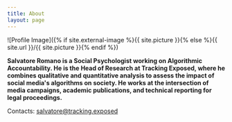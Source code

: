 ```yaml
---
title: About
layout: page
---
```

![Profile Image]({% if site.external-image %}{{ site.picture }}{% else %}{{ site.url }}/{{ site.picture }}{% endif %})

**Salvatore Romano is a Social Psychologist working on Algorithmic Accountability. He is the Head of Research at Tracking Exposed, where he combines qualitative and quantitative analysis to assess the impact of social media's algorithms on society. He works at the intersection of media campaigns, academic publications, and technical reporting for legal proceedings.**

<!-- 
I graduated in social psychology from the University of Padova and I developed my interest in studying social media and algorithms during my collaboration with the [DatActive](https://data-activism.net/about/) team at the University of Amsterdam.

I am currently working on algorithmic accountability and hate speech discourses on social media, specifically focusing on the political sphere. 

As a member of the [tracking.exposed](https://tracking.exposed/) research team, I investigate [Youtube](https://youtube.tracking.exposed/) and [Pornhub's](https://pornhub.tracking.exposed/) algorithms. 
You can take a look at  my last works on algorithmic [Polarization](https://wiki.digitalmethods.net/Dmi/WinterSchool2021FIterTube) and [Heteronormativity](https://drive.google.com/file/d/18OGpOiEmyosq3VK_Ogn_smeGq9kWx-Sl/view?usp=sharing).

As a member of the"[Rete Nazionale per il contrasto ai linguaggi e ai fenomeni d'odio](https://www.retecontrolodio.org/chi-siamo/)", I work on text analysis on large corpus of text, such as social media's comments.
You can read my [master thesis](https://github.com/SalvatoreRomano1/thesis) on the relationship between political communication and hate speech.

I have been a teaching assistant for the University of Padova in the courses of "Persuasion and social influence" and "Social Network Analysis"; check the report of the teamwork I facilitated on [Semantic and Network analysis of Hate Speech](https://github.com/SalvatoreRomano1/net2020)

I collaborated with the Media Studies department of Amsterdam University; check the report of the last data sprint I facilitated during the previous [Digital Methods Winter School](https://wiki.digitalmethods.net/Dmi/WinterSchool2021) on "[Echo Chambers, Filter Bubble and Polarization on Youtube during the USA's post-electoral debate](https://wiki.digitalmethods.net/Dmi/WinterSchool2021FIterTube)".

-->

Contacts:
salvatore@tracking.exposed


<!-- 
<h2>Skills</h2>

<ul class="skill-list">
	<li>HTML - Jade - Haml - Erb</li>
	<li>Responsive (Mobile First)</li>
	<li>CSS (Stylus, Sass, Less)</li>
	<li>Css Frameworks (Bootstrap, Foundation)</li>
	<li>Javascript (Design Patterns, Testes)</li>
	<li>NodeJS</li>
	<li>AngularJS - ReactJS</li>
	<li>Grunt - Gulp - Yeoman</li>
	<li>Git</li>
	<li>PHP</li>
	<li>Python</li>
	<li>MySQL - MongoDB</li>
	<li>Scrum and Kanban</li>
	<li>TDD e Continuous Integration</li>
</ul>

<h2>Projects</h2>

<ul>
	<li><a href="https://github.com/">Lorem Lorem</a></li>
	<li><a href="https://github.com/">Ipsum Dolor</a></li>
	<li><a href="https://github.com/">Dolor Lorem</a></li>
</ul>
-->